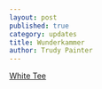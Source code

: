 ```yaml
---
layout: post
published: true
category: updates
title: Wunderkammer
author: Trudy Painter
---
```

[White Tee](https://docs.google.com/presentation/d/1Awsci7GDEcr39ee7lYq37--ImIqYKbjEruf6JD4ozK0/edit?usp=sharing)


